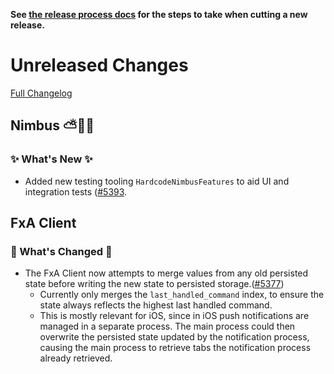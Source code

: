**See [the release process docs](docs/howtos/cut-a-new-release.md) for the steps to take when cutting a new release.**

# Unreleased Changes

[Full Changelog](https://github.com/mozilla/application-services/compare/v97.1.0...main)

<!-- WARNING: New entries should be added below this comment to ensure the `./automation/prepare-release.py` script works as expected.

Use the template below to make assigning a version number during the release cutting process easier.

## [Component Name]

### ⚠️ Breaking Changes ⚠️
  - Description of the change with a link to the pull request ([#0000](https://github.com/mozilla/application-services/pull/0000))
### 🦊 What's Changed 🦊
  - Description of the change with a link to the pull request ([#0000](https://github.com/mozilla/application-services/pull/0000))
### ✨ What's New ✨
  - Description of the change with a link to the pull request ([#0000](https://github.com/mozilla/application-services/pull/0000))

-->

## Nimbus ⛅️🔬🔭
### ✨ What's New ✨
  - Added new testing tooling `HardcodeNimbusFeatures` to aid UI and integration tests ([#5393](https://github.com/mozilla/application-services/pull/5393).
  
## FxA Client
### 🦊 What's Changed 🦊
  - The FxA Client now attempts to merge values from any old persisted state before writing the new state to persisted storage.([#5377](https://github.com/mozilla/application-services/pull/5377))
     - Currently only merges the `last_handled_command` index, to ensure the state always reflects the highest last handled command.
     - This is mostly relevant for iOS, since in iOS push notifications are managed
    in a separate process. The main process could then overwrite the persisted state
    updated by the notification process, causing the main process to retrieve tabs the
    notification process already retrieved.